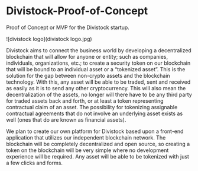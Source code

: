 # Divistock-Proof-of-Concept
Proof of Concept or MVP for the Divistock startup.

![divistock logo](divistock logo.jpg)

Divistock aims to connect the business world by developing a decentralized blockchain that will
allow for anyone or entity; such as companies, individuals, organizations, etc.; to create a
security token on our blockchain that will be bound to an individual asset or a “tokenized asset”.
This is the solution for the gap between non-crypto assets and the blockchain technology. With
this, any asset will be able to be traded, sent and received as easily as it is to send any other
cryptocurrency. This will also mean the decentralization of the assets, no longer will there have
to be any third party for traded assets back and forth, or at least a token representing contractual
claim of an asset. The possibility for tokenizing assignable contractual agreements that do not
involve an underlying asset exists as well (ones that do are known as financial assets).

We plan to create our own platform for Divistock based upon a front-end application that utilizes
our independent blockchain network. The blockchain will be completely decentralized and open
source, so creating a token on the blockchain will be very simple where no development
experience will be required. Any asset will be able to be tokenized with just a few clicks and
forms.
